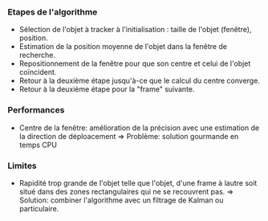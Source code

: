 ### Etapes de l'algorithme
- Sélection de l'objet à tracker à l'initialisation : taille de l'objet (fenêtre), position.
- Estimation de la position moyenne de l'objet dans la fenêtre de recherche.
- Repositionnement de la fenêtre pour que son centre et celui de l'objet coïncident.
- Retour à la deuxième étape jusqu'à-ce que le calcul du centre converge.
- Retour à la deuxième étape pour la "frame" suivante.

### Performances
- Centre de la fenêtre: amélioration de la précision avec une estimation de la direction de déploacement
=> Problème: solution gourmande en temps CPU

### Limites
- Rapidité trop grande de l'objet telle que l'objet, d'une frame à lautre soit situé dans des zones rectangulaires qui ne se recouvrent pas.
=> Solution: combiner l'algorithme avec un filtrage de Kalman ou particulaire.
